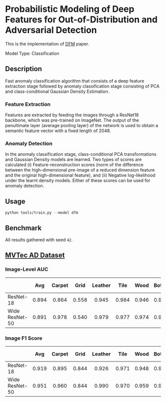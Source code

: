 # Probabilistic Modeling of Deep Features for Out-of-Distribution and Adversarial Detection

This is the implementation of [DFM](https://arxiv.org/pdf/1909.11786.pdf) paper.

Model Type: Classification

## Description

Fast anomaly classification algorithm that consists of a deep feature extraction stage followed by anomaly classification stage consisting of PCA and class-conditional Gaussian Density Estimation.

### Feature Extraction

Features are extracted by feeding the images through a ResNet18 backbone, which was pre-trained on ImageNet. The output of the penultimate layer (average pooling layer) of the network is used to obtain a semantic feature vector with a fixed length of 2048.

### Anomaly Detection

In the anomaly classification stage, class-conditional PCA transformations and Gaussian Density models are learned. Two types of scores are calculated (i) Feature-reconstruction scores (norm of the difference between the high-dimensional pre-image of a reduced dimension feature and the original high-dimensional feature), and (ii) Negative log-likelihood under the learnt density models. Either of these scores can be used for anomaly detection.

## Usage

`python tools/train.py --model dfm`

## Benchmark

All results gathered with seed `42`.

## [MVTec AD Dataset](https://www.mvtec.com/company/research/datasets/mvtec-ad)

### Image-Level AUC

|                |  Avg  | Carpet | Grid  | Leather | Tile  | Wood  | Bottle | Cable | Capsule | Hazelnut | Metal Nut | Pill  | Screw | Toothbrush | Transistor | Zipper |
| -------------- | :---: | :----: | :---: | :-----: | :---: | :---: | :----: | :---: | :-----: | :------: | :-------: | :---: | :---: | :--------: | :--------: | :----: |
| ResNet-18      | 0.894 | 0.864  | 0.558 |  0.945  | 0.984 | 0.946 | 0.994  | 0.913 |  0.871  |  0.979   |   0.941   | 0.838 | 0.761 |    0.95    |   0.911    | 0.949  |
| Wide ResNet-50 | 0.891 | 0.978  | 0.540 |  0.979  | 0.977 | 0.974 | 0.990  | 0.891 |  0.931  |  0.947   |   0.839   | 0.809 | 0.700 |   0.911    |   0.915    | 0.981  |

### Image F1 Score

|                |  Avg  | Carpet | Grid  | Leather | Tile  | Wood  | Bottle | Cable | Capsule | Hazelnut | Metal Nut | Pill  | Screw | Toothbrush | Transistor | Zipper |
| -------------- | :---: | :----: | :---: | :-----: | :---: | :---: | :----: | :---: | :-----: | :------: | :-------: | :---: | :---: | :--------: | :--------: | :----: |
| ResNet-18      | 0.919 | 0.895  | 0.844 |  0.926  | 0.971 | 0.948 | 0.977  | 0.874 |  0.935  |  0.957   |   0.958   | 0.921 | 0.874 |   0.933    |   0.833    | 0.943  |
| Wide ResNet-50 | 0.951 | 0.960  | 0.844 |  0.990  | 0.970 | 0.959 | 0.976  | 0.848 |  0.944  |  0.913   |   0.912   | 0.919 | 0.859 |   0.893    |   0.815    | 0.961  |
